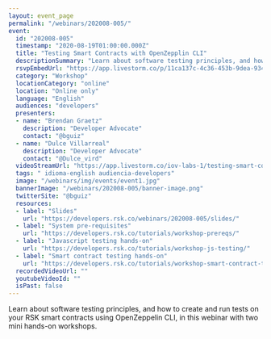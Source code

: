 ```yaml
---
layout: event_page
permalink: "/webinars/202008-005/"
event:
  id: "202008-005"
  timestamp: "2020-08-19T01:00:00.000Z"
  title: "Testing Smart Contracts with OpenZepplin CLI"
  descriptionSummary: "Learn about software testing principles, and how to create and run tests on your RSK smart contracts using OpenZeppelin CLI, in this webina…"
  rsvpEmbedUrl: "https://app.livestorm.co/p/11ca137c-4c36-453b-9dea-93458bc3c831/form"
  category: "Workshop"
  locationCategory: "online"
  location: "Online only"
  language: "English"
  audiences: "developers"
  presenters:
  - name: "Brendan Graetz"
    description: "Developer Advocate"
    contact: "@bguiz"
  - name: "Dulce Villarreal"
    description: "Developer Advocate"
    contact: "@Dulce_vird"
  videoStreamUrl: "https://app.livestorm.co/iov-labs-1/testing-smart-contracts-with-openzepplin"
  tags: " idioma-english audiencia-developers"
  image: "/webinars/img/events/event1.jpg"
  bannerImage: "/webinars/202008-005/banner-image.png"
  twitterSite: "@bguiz"
  resources:
  - label: "Slides"
    url: "https://developers.rsk.co/webinars/202008-005/slides/"
  - label: "System pre-requisites"
    url: "https://developers.rsk.co/tutorials/workshop-prereqs/"
  - label: "Javascript testing hands-on"
    url: "https://developers.rsk.co/tutorials/workshop-js-testing/"
  - label: "Smart contract testing hands-on"
    url: "https://developers.rsk.co/tutorials/workshop-smart-contract-testing-ozcli/"
  recordedVideoUrl: ""
  youtubeVideoId: ""
  isPast: false
---
```



Learn about software testing principles, and how to create and run tests on your RSK smart contracts using OpenZeppelin CLI, in this webinar with two mini hands-on workshops.

